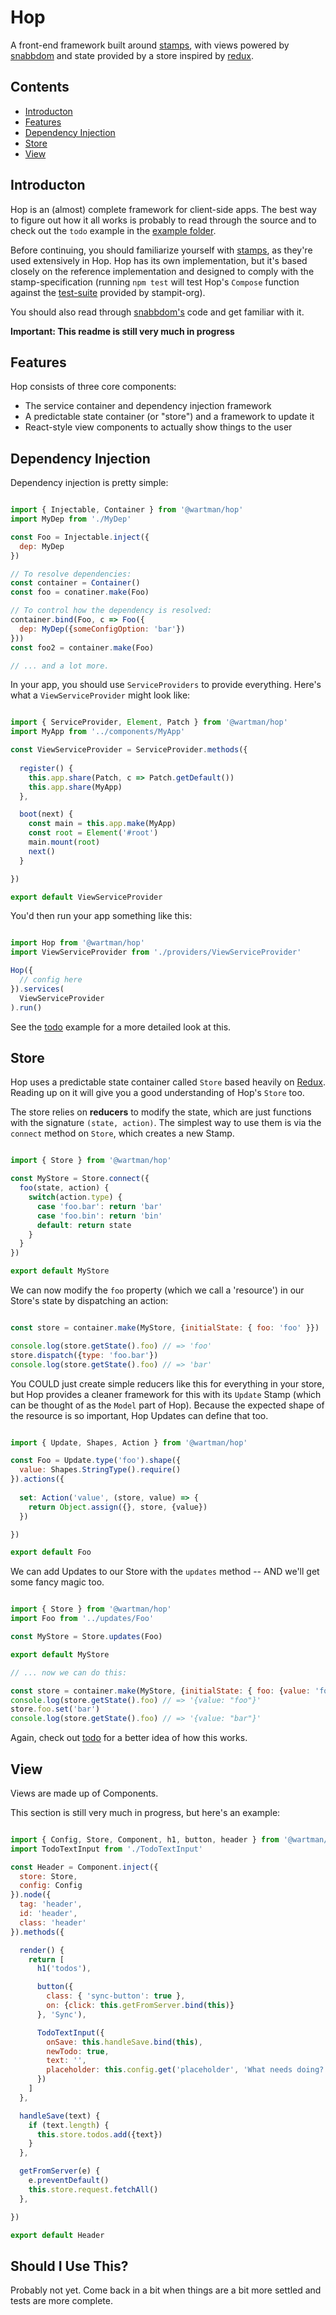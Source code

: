 # Hop

A front-end framework built around [stamps](https://github.com/stampit-org/stamp-specification), with 
views powered by [snabbdom](https://github.com/paldepind/snabbdom) and state provided by a store 
inspired by [redux](https://github.com/reactjs/redux).

## Contents

* [Introducton](#introduction)
* [Features](#features)
* [Dependency Injection](#dependency-injection)
* [Store](#store)
* [View](#view)

## Introducton

Hop is an (almost) complete framework for client-side apps. The best way to figure out how it
all works is probably to read through the source and to check out the `todo` example in the
[example folder](example/todo).

Before continuing, you should familiarize yourself with [stamps](https://github.com/stampit-org/stamp-specification),
as they're used extensively in Hop. Hop has its own implementation, but it's based closely on 
the reference implementation and designed to comply with the stamp-specification (running `npm test` 
will test Hop's `Compose` function against the [test-suite](https://github.com/stampit-org/check-compose) 
provided by stampit-org).

You should also read through [snabbdom's](https://github.com/paldepind/snabbdom) code and get familiar with it.

**Important: This readme is still very much in progress** 

## Features

Hop consists of three core components:

* The service container and dependency injection framework
* A predictable state container (or "store") and a framework to update it
* React-style view components to actually show things to the user

## Dependency Injection

Dependency injection is pretty simple:

```js

import { Injectable, Container } from '@wartman/hop'
import MyDep from './MyDep'

const Foo = Injectable.inject({
  dep: MyDep
})

// To resolve dependencies:
const container = Container()
const foo = conatiner.make(Foo)

// To control how the dependency is resolved:
container.bind(Foo, c => Foo({
  dep: MyDep({someConfigOption: 'bar'})
}))
const foo2 = container.make(Foo)

// ... and a lot more.

```

In your app, you should use `ServiceProviders` to provide everything. Here's what a
`ViewServiceProvider` might look like:

```js

import { ServiceProvider, Element, Patch } from '@wartman/hop'
import MyApp from '../components/MyApp'

const ViewServiceProvider = ServiceProvider.methods({
  
  register() {
    this.app.share(Patch, c => Patch.getDefault())
    this.app.share(MyApp)
  },

  boot(next) {
    const main = this.app.make(MyApp)
    const root = Element('#root')
    main.mount(root)
    next()
  }

})

export default ViewServiceProvider

```

You'd then run your app something like this:

```js

import Hop from '@wartman/hop'
import ViewServiceProvider from './providers/ViewServiceProvider'

Hop({
  // config here
}).services(
  ViewServiceProvider
).run()

```

See the [todo](example/todo) example for a more detailed look at this.

## Store

Hop uses a predictable state container called `Store` based heavily on [Redux](https://github.com/reactjs/redux).
Reading up on it will give you a good understanding of Hop's `Store` too.

The store relies on **reducers** to modify the state, which are just functions with the signature `(state, action)`. 
The simplest way to use them is via the `connect` method on `Store`, which creates a new Stamp.

```js

import { Store } from '@wartman/hop'

const MyStore = Store.connect({
  foo(state, action) {
    switch(action.type) {
      case 'foo.bar': return 'bar'
      case 'foo.bin': return 'bin'
      default: return state
    }
  }
})

export default MyStore

```

We can now modify the `foo` property (which we call a 'resource') in our Store's state by dispatching an action:

```js

const store = container.make(MyStore, {initialState: { foo: 'foo' }})

console.log(store.getState().foo) // => 'foo'
store.dispatch({type: 'foo.bar'})
console.log(store.getState().foo) // => 'bar'

```

You COULD just create simple reducers like this for everything in your store, but Hop provides
a cleaner framework for this with its `Update` Stamp (which can be thought of as the `Model` part
of Hop). Because the expected shape of the resource is so important, Hop Updates can define that too.

```js

import { Update, Shapes, Action } from '@wartman/hop'

const Foo = Update.type('foo').shape({
  value: Shapes.StringType().require()
}).actions({
    
  set: Action('value', (store, value) => {
    return Object.assign({}, store, {value})
  })

})

export default Foo

```

We can add Updates to our Store with the `updates` method -- AND we'll get some fancy magic too.

```js

import { Store } from '@wartman/hop'
import Foo from '../updates/Foo'

const MyStore = Store.updates(Foo)

export default MyStore

// ... now we can do this:

const store = container.make(MyStore, {initialState: { foo: {value: 'foo'} }})
console.log(store.getState().foo) // => '{value: "foo"}'
store.foo.set('bar')
console.log(store.getState().foo) // => '{value: "bar"}'

```

Again, check out [todo](example/todo/src/updates) for a better idea of how this works.

## View

Views are made up of Components.

This section is still very much in progress, but here's an example:

```js

import { Config, Store, Component, h1, button, header } from '@wartman/hop'
import TodoTextInput from './TodoTextInput'

const Header = Component.inject({
  store: Store,
  config: Config
}).node({
  tag: 'header',
  id: 'header',
  class: 'header'
}).methods({

  render() {
    return [
      h1('todos'),

      button({
        class: { 'sync-button': true },
        on: {click: this.getFromServer.bind(this)}
      }, 'Sync'),

      TodoTextInput({
        onSave: this.handleSave.bind(this),
        newTodo: true,
        text: '',
        placeholder: this.config.get('placeholder', 'What needs doing?')
      })
    ]
  },

  handleSave(text) {
    if (text.length) {
      this.store.todos.add({text})
    }
  },

  getFromServer(e) {
    e.preventDefault()
    this.store.request.fetchAll()
  },

})

export default Header

```

## Should I Use This?

Probably not yet. Come back in a bit when things are a bit more settled and tests are more complete.
